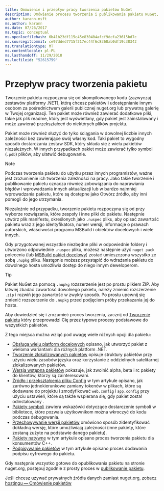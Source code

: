 ```yaml
---
title: Omówienie i przepływ pracy tworzenia pakietów NuGet
description: Omówienie procesu tworzenia i publikowania pakietu NuGet, wraz z łączami do innych określonych części procesu.
author: karann-msft
ms.author: karann
ms.date: 07/26/2017
ms.topic: conceptual
ms.openlocfilehash: 6b41b23df115c45e830404afcf9defa23615bd7c
ms.sourcegitcommit: ce97dded7715f217ec44f6c8368ab0df19c38342
ms.translationtype: MT
ms.contentlocale: pl-PL
ms.lasthandoff: 11/29/2018
ms.locfileid: "52615759"
---
```

# <a name="package-creation-workflow"></a>Przepływ pracy tworzenia pakietu

Tworzenie pakietu rozpoczyna się od skompilowanego kodu (zazwyczaj zestawów platformy .NET), którą chcesz pakietów i udostępnianie innym osobom za pośrednictwem galerii publicznej nuget.org lub prywatną galerię w Twojej organizacji. Ten pakiet może również zawierać dodatkowe pliki, takie jak plik readme, który jest wyświetlany, gdy pakiet jest zainstalowany i może zawierać przekształceń do niektórych plików projektu.

Pakiet może również służyć do tylko ściągania w dowolnej liczbie innych zależności bez zawierające swój własny kod. Taki pakiet to wygodny sposób dostarczania zestaw SDK, który składa się z wielu pakietów niezależnych. W innych przypadkach pakiet może zawierać tylko symbol (`.pdb`) plików, aby ułatwić debugowanie.

> [!Note]
> Podczas tworzenia pakietu do użytku przez innych programistów, ważne jest zrozumienie ich tworzenia zależności na pracy. Jako takie tworzenie i publikowanie pakietu oznacza również zobowiązania do naprawiania błędów i wprowadzania innych aktualizacji lub w bardzo najmniej wprowadzania pakietu, które są dostępne jako Otwórz źródło, aby inni pomogli do jego utrzymania.

Niezależnie od przypadku, tworzenie pakietu rozpoczyna się od przy wyborze rozwiązania, które zespoły i inne pliki do pakietu. Następnie utwórz plik manifestu, określonych jako `.nuspec` pliku, aby opisać zawartość pakietu wraz z jego identyfikatora, numer wersji, informacje o prawach autorskich, właściwości programu MSBuild i obiektów docelowych i wiele innych.

Gdy przygotowanej wszystkie niezbędne pliki w odpowiednie foldery i utworzono odpowiednie `.nuspec` pliku, możesz następnie użyć `nuget pack` polecenia (lub [MSBuild pakiet docelowy](../reference/msbuild-targets.md)) zostać umieszczona wszystko ze sobą `.nupkg` pliku. Następnie możesz przystąpić do wdrażania pakietu do dowolnego hosta umożliwia dostęp do niego innym deweloperom.

> [!Tip]
> Pakiet NuGet za pomocą `.nupkg` rozszerzenie jest po prostu plikiem ZIP. Aby łatwiej zbadać zawartość dowolnego pakietu, należy zmienić rozszerzenie `.zip` i rozwiń jego zawartość w zwykły sposób. Po prostu upewnij się zmienić rozszerzenie do `.nupkg` przed podjęciem próby przekazania jej do hosta.

Aby dowiedzieć się i zrozumieć proces tworzenia, zacznij od [Tworzenie pakietu](../create-packages/creating-a-package.md) który przeprowadzi Cię przez typowe procesy podstawowe do wszystkich pakietów.

Z tego miejsca można wziąć pod uwagę wiele różnych opcji dla pakietu:

- [Obsługa wielu platform docelowych](../create-packages/supporting-multiple-target-frameworks.md) opisano, jak utworzyć pakiet z wieloma wariantami dla różnych platform .NET.
- [Tworzenie zlokalizowanych pakietów](../create-packages/creating-localized-packages.md) opisuje struktury pakietów przy użyciu wielu zasobów języka oraz korzystanie z oddzielnych satelitarnej zlokalizowanych pakietów.
- [Wersja wstępna pakietów](../create-packages/prerelease-packages.md) pokazuje, jak zwolnić alpha, beta i rc pakiety do klientów, którzy są zainteresowani.
- [Źródło i przekształcenia pliku Config](../create-packages/source-and-config-file-transformations.md) w tym artykule opisano, jak zarówno jednokierunkowe zamiany tokenów w plikach, które są dodawane do projektu i zmodyfikować `web.config` i `app.config` przy użyciu ustawień, które są także wspierana się, gdy pakiet został odinstalowany .
- [Pakiety symboli](../create-packages/symbol-packages-snupkg.md) zawiera wskazówki dotyczące dostarczenie symboli w bibliotece, które pozwala użytkownikom można wkroczyć do kodu podczas debugowania.
- [Przechowywanie wersji pakietów](../reference/package-versioning.md) omówiono sposób zidentyfikować dokładną wersję, które umożliwiają zależności (inne pakiety, które zostaną zużyte na podstawie danego pakietu).
- [Pakiety natywne](../create-packages/native-packages.md) w tym artykule opisano proces tworzenia pakietu dla konsumentów C++.
- [Podpisywanie pakietów](../create-packages/sign-a-package.md) w tym artykule opisano proces dodawania podpisu cyfrowego do pakietu.

Gdy następnie wszystko gotowe do opublikowania pakietu na stronie nuget.org, postępuj zgodnie z prosty proces w [publikowanie pakietu](../create-packages/publish-a-package.md).

Jeśli chcesz używać prywatnych źródła danych zamiast nuget.org, zobacz [hostingu — Omówienie pakietów](../hosting-packages/overview.md)
